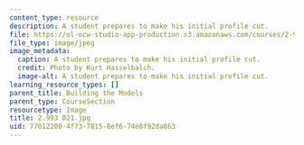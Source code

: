 ```yaml
---
content_type: resource
description: A student prepares to make his initial profile cut.
file: https://ol-ocw-studio-app-production.s3.amazonaws.com/courses/2-993-special-topics-in-mechanical-engineering-the-art-and-science-of-boat-design-january-iap-2007/770122004f7378158ef674e8f92da863_2993021.jpg
file_type: image/jpeg
image_metadata:
  caption: A student prepares to make his initial profile cut.
  credit: Photo by Kurt Hasselbalch.
  image-alt: A student prepares to make his initial profile cut.
learning_resource_types: []
parent_title: Building the Models
parent_type: CourseSection
resourcetype: Image
title: 2.993 021.jpg
uid: 77012200-4f73-7815-8ef6-74e8f92da863
---
```

